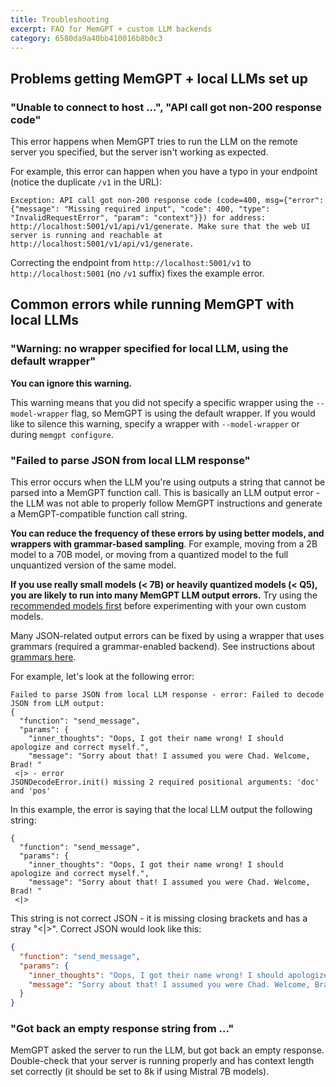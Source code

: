 ```yaml
---
title: Troubleshooting 
excerpt: FAQ for MemGPT + custom LLM backends
category: 6580da9a40bb410016b8b0c3 
---
```


## Problems getting MemGPT + local LLMs set up

### "Unable to connect to host ...", "API call got non-200 response code"

This error happens when MemGPT tries to run the LLM on the remote server you specified, but the server isn't working as expected.

For example, this error can happen when you have a typo in your endpoint (notice the duplicate `/v1` in the URL):
```text
Exception: API call got non-200 response code (code=400, msg={"error": {"message": "Missing required input", "code": 400, "type": "InvalidRequestError", "param": "context"}}) for address: http://localhost:5001/v1/api/v1/generate. Make sure that the web UI server is running and reachable at http://localhost:5001/v1/api/v1/generate.
```

Correcting the endpoint from `http://localhost:5001/v1` to `http://localhost:5001` (no `/v1` suffix) fixes the example error.

## Common errors while running MemGPT with local LLMs

### "Warning: no wrapper specified for local LLM, using the default wrapper"

**You can ignore this warning.**

This warning means that you did not specify a specific wrapper using the `--model-wrapper` flag, so MemGPT is using the default wrapper. If you would like to silence this warning, specify a wrapper with `--model-wrapper` or during `memgpt configure`.

### "Failed to parse JSON from local LLM response"

This error occurs when the LLM you're using outputs a string that cannot be parsed into a MemGPT function call. This is basically an LLM output error - the LLM was not able to properly follow MemGPT instructions and generate a MemGPT-compatible function call string.

**You can reduce the frequency of these errors by using better models, and wrappers with grammar-based sampling**. For example, moving from a 2B model to a 70B model, or moving from a quantized model to the full unquantized version of the same model.

**If you use really small models (< 7B) or heavily quantized models (< Q5), you are likely to run into many MemGPT LLM output errors.** Try using the [recommended models first](local_llm) before experimenting with your own custom models.

Many JSON-related output errors can be fixed by using a wrapper that uses grammars (required a grammar-enabled backend). See instructions about [grammars here](local_llm).

For example, let's look at the following error:
```text
Failed to parse JSON from local LLM response - error: Failed to decode JSON from LLM output:
{
  "function": "send_message",
  "params": {
    "inner_thoughts": "Oops, I got their name wrong! I should apologize and correct myself.",
    "message": "Sorry about that! I assumed you were Chad. Welcome, Brad! "
 <|> - error
JSONDecodeError.init() missing 2 required positional arguments: 'doc' and 'pos'
```

In this example, the error is saying that the local LLM output the following string:
```text
{
  "function": "send_message",
  "params": {
    "inner_thoughts": "Oops, I got their name wrong! I should apologize and correct myself.",
    "message": "Sorry about that! I assumed you were Chad. Welcome, Brad! "
 <|>
```

This string is not correct JSON - it is missing closing brackets and has a stray "<|>". Correct JSON would look like this:
```json
{
  "function": "send_message",
  "params": {
    "inner_thoughts": "Oops, I got their name wrong! I should apologize and correct myself.",
    "message": "Sorry about that! I assumed you were Chad. Welcome, Brad! "
  }
}
```

### "Got back an empty response string from ..."

MemGPT asked the server to run the LLM, but got back an empty response. Double-check that your server is running properly and has context length set correctly (it should be set to 8k if using Mistral 7B models).
